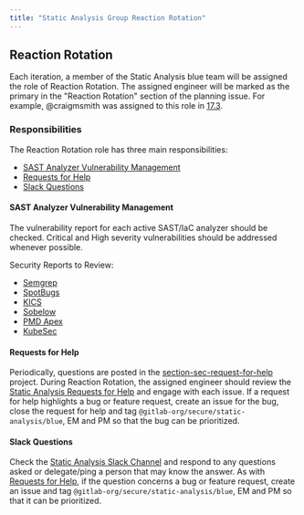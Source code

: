 ```yaml
---
title: "Static Analysis Group Reaction Rotation"
---
```


## Reaction Rotation

Each iteration, a member of the Static Analysis blue team will be assigned the role of Reaction Rotation. The assigned engineer will be marked as the primary in the "Reaction Rotation" section of the planning issue. For example, @craigmsmith was assigned to this role in [17.3](https://gitlab.com/gitlab-org/gitlab/-/issues/472073#reaction-rotation).

### Responsibilities

The Reaction Rotation role has three main responsibilities:

- [SAST Analyzer Vulnerability Management](#sast-analyzer-vulnerability-management)
- [Requests for Help](#requests-for-help)
- [Slack Questions](#slack-questions)

#### SAST Analyzer Vulnerability Management

The vulnerability report for each active SAST/IaC analyzer should be checked. Critical and High severity vulnerabilities should be addressed whenever possible.

Security Reports to Review:

- [Semgrep](https://gitlab.com/gitlab-org/security-products/analyzers/semgrep/-/security/vulnerability_report)
- [SpotBugs](https://gitlab.com/gitlab-org/security-products/analyzers/spotbugs/-/security/vulnerability_report)
- [KICS](https://gitlab.com/gitlab-org/security-products/analyzers/kics/-/security/vulnerability_report)
- [Sobelow](https://gitlab.com/gitlab-org/security-products/analyzers/sobelow/-/security/vulnerability_report)
- [PMD Apex](https://gitlab.com/gitlab-org/security-products/analyzers/pmd-apex/-/security/vulnerability_report)
- [KubeSec](https://gitlab.com/gitlab-org/security-products/analyzers/kubesec/-/security/vulnerability_report)

#### Requests for Help

Periodically, questions are posted in the [section-sec-request-for-help](https://gitlab.com/gitlab-com/sec-sub-department/section-sec-request-for-help) project. During Reaction Rotation, the assigned engineer should review the [Static Analysis Requests for Help](https://gitlab.com/gitlab-com/sec-sub-department/section-sec-request-for-help/-/issues?first_page_size=20&label_name%5B%5D=Help%20group%3A%3Astatic%20analysis&sort=created_date&state=opened) and engage with each issue. If a request for help highlights a bug or feature request, create an issue for the bug, close the request for help and tag `@gitlab-org/secure/static-analysis/blue`, EM and PM so that the bug can be prioritized.

#### Slack Questions

Check the [Static Analysis Slack Channel](https://gitlab.enterprise.slack.com/archives/CLA54H7PY) and respond to any questions asked or delegate/ping a person that may know the answer. As with [Requests for Help](#requests-for-help), if the question concerns a bug or feature request, create an issue and tag `@gitlab-org/secure/static-analysis/blue`, EM and PM so that it can be prioritized.
